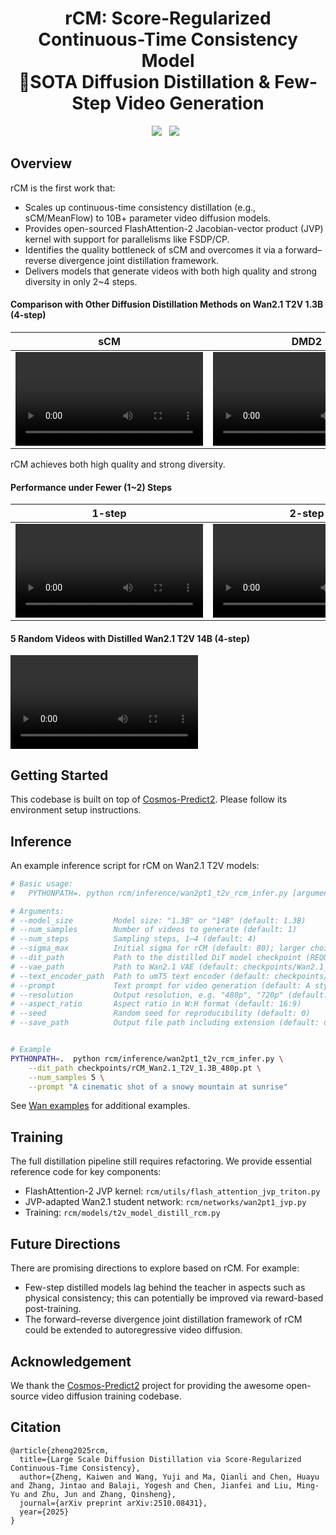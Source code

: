 <h1 align="center"> rCM: Score-Regularized Continuous-Time Consistency Model <br>🚀SOTA Diffusion Distillation & Few-Step Video Generation </h1>
<div align="center">
  <a href='https://arxiv.org/abs/2510.08431'><img src='https://img.shields.io/badge/Paper%20(arXiv)-2510.08431-red?logo=arxiv'></a>  &nbsp;
  <a href='https://research.nvidia.com/labs/dir/rcm'><img src='https://img.shields.io/badge/Website-green?logo=homepage&logoColor=white'></a> &nbsp;
</div>

## Overview

rCM is the first work that:
- Scales up continuous-time consistency distillation (e.g., sCM/MeanFlow) to 10B+ parameter video diffusion models.
- Provides open-sourced FlashAttention-2 Jacobian-vector product (JVP) kernel with support for parallelisms like FSDP/CP.
- Identifies the quality bottleneck of sCM and overcomes it via a forward–reverse divergence joint distillation framework.
- Delivers models that generate videos with both high quality and strong diversity in only 2~4 steps.

#### Comparison with Other Diffusion Distillation Methods on Wan2.1 T2V 1.3B (4-step)

| sCM | DMD2 | rCM (Ours) |
| --- | --- | --- |
| <video src="https://github.com/user-attachments/assets/50693577-9a32-4b98-86ad-d4e1be4affdc" alt="sCM" controls></video> | <video src="https://github.com/user-attachments/assets/3f1ad494-9f13-4b2f-bf3e-b99ef98dbae4" alt="DMD2" controls></video> | <video src="https://github.com/user-attachments/assets/3da35a11-8ce6-4232-9aa2-6b3bc8b7cabf" alt="rCM" controls></video> |

rCM achieves both high quality and strong diversity.

#### Performance under Fewer (1~2) Steps

| 1-step | 2-step | 4-step |
| --- | --- | --- |
| <video src="https://github.com/user-attachments/assets/fffab30d-de3f-4b86-b3b6-54208761d18b" alt="1-step" controls></video> | <video src="https://github.com/user-attachments/assets/e5477835-861f-4333-a99e-040b99186de5" alt="2-step" controls></video> | <video src="https://github.com/user-attachments/assets/8c39b50e-72df-411b-8c8e-ef69a5d3431f" alt="4-step" controls></video> |

#### 5 Random Videos with Distilled Wan2.1 T2V 14B (4-step)

<video src="https://github.com/user-attachments/assets/b1e3b786-134b-429d-b859-840646502c9b" controls></video>

## Getting Started
This codebase is built on top of [Cosmos-Predict2](https://github.com/nvidia-cosmos/cosmos-predict2). Please follow its environment setup instructions.

## Inference
An example inference script for rCM on Wan2.1 T2V models:

```bash
# Basic usage:
#   PYTHONPATH=. python rcm/inference/wan2pt1_t2v_rcm_infer.py [arguments]

# Arguments:
# --model_size         Model size: "1.3B" or "14B" (default: 1.3B)
# --num_samples        Number of videos to generate (default: 1)
# --num_steps          Sampling steps, 1–4 (default: 4)
# --sigma_max          Initial sigma for rCM (default: 80); larger choices (e.g., 1600) reduce diversity but may enhance quality
# --dit_path           Path to the distilled DiT model checkpoint (REQUIRED for inference)
# --vae_path           Path to Wan2.1 VAE (default: checkpoints/Wan2.1_VAE.pth)
# --text_encoder_path  Path to umT5 text encoder (default: checkpoints/models_t5_umt5-xxl-enc-bf16.pth)
# --prompt             Text prompt for video generation (default: A stylish woman walks down a Tokyo street...)
# --resolution         Output resolution, e.g. "480p", "720p" (default: 480p)
# --aspect_ratio       Aspect ratio in W:H format (default: 16:9)
# --seed               Random seed for reproducibility (default: 0)
# --save_path          Output file path including extension (default: output/generated_video.mp4)


# Example
PYTHONPATH=.  python rcm/inference/wan2pt1_t2v_rcm_infer.py \
    --dit_path checkpoints/rCM_Wan2.1_T2V_1.3B_480p.pt \
    --num_samples 5 \
    --prompt "A cinematic shot of a snowy mountain at sunrise"
```

See [Wan examples](Wan.md) for additional examples.

## Training
The full distillation pipeline still requires refactoring. We provide essential reference code for key components:
- FlashAttention-2 JVP kernel: `rcm/utils/flash_attention_jvp_triton.py`
- JVP-adapted Wan2.1 student network: `rcm/networks/wan2pt1_jvp.py`
- Training: `rcm/models/t2v_model_distill_rcm.py`

## Future Directions

There are promising directions to explore based on rCM. For example:
- Few-step distilled models lag behind the teacher in aspects such as physical consistency; this can potentially be improved via reward-based post-training.
- The forward–reverse divergence joint distillation framework of rCM could be extended to autoregressive video diffusion. 

## Acknowledgement
We thank the [Cosmos-Predict2](https://github.com/nvidia-cosmos/cosmos-predict2) project for providing the awesome open-source video diffusion training codebase.

## Citation
```
@article{zheng2025rcm,
  title={Large Scale Diffusion Distillation via Score-Regularized Continuous-Time Consistency},
  author={Zheng, Kaiwen and Wang, Yuji and Ma, Qianli and Chen, Huayu and Zhang, Jintao and Balaji, Yogesh and Chen, Jianfei and Liu, Ming-Yu and Zhu, Jun and Zhang, Qinsheng},
  journal={arXiv preprint arXiv:2510.08431},
  year={2025}
}
```
